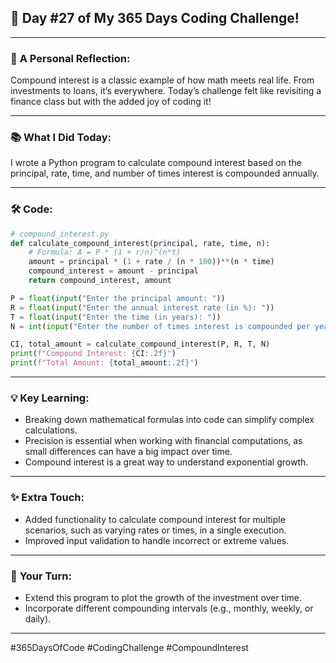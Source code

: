## 🎯 Day #27 of My 365 Days Coding Challenge!  

---

### 💭 **A Personal Reflection:**  
Compound interest is a classic example of how math meets real life. From investments to loans, it’s everywhere. Today’s challenge felt like revisiting a finance class but with the added joy of coding it!

---

### 📚 **What I Did Today:**  
I wrote a Python program to calculate compound interest based on the principal, rate, time, and number of times interest is compounded annually.

---

### 🛠️ **Code:**  

```python
# compound_interest.py
def calculate_compound_interest(principal, rate, time, n):
    # Formula: A = P * (1 + r/n)^(n*t)
    amount = principal * (1 + rate / (n * 100))**(n * time)
    compound_interest = amount - principal
    return compound_interest, amount

P = float(input("Enter the principal amount: "))
R = float(input("Enter the annual interest rate (in %): "))
T = float(input("Enter the time (in years): "))
N = int(input("Enter the number of times interest is compounded per year: "))

CI, total_amount = calculate_compound_interest(P, R, T, N)
print(f"Compound Interest: {CI:.2f}")
print(f"Total Amount: {total_amount:.2f}")
```

---

### 💡 **Key Learning:**  
- Breaking down mathematical formulas into code can simplify complex calculations.
- Precision is essential when working with financial computations, as small differences can have a big impact over time.
- Compound interest is a great way to understand exponential growth.

---

### ✨ **Extra Touch:**  
- Added functionality to calculate compound interest for multiple scenarios, such as varying rates or times, in a single execution.
- Improved input validation to handle incorrect or extreme values.

---

### 🚀 **Your Turn:**  
- Extend this program to plot the growth of the investment over time.
- Incorporate different compounding intervals (e.g., monthly, weekly, or daily).

---

#365DaysOfCode #CodingChallenge #CompoundInterest